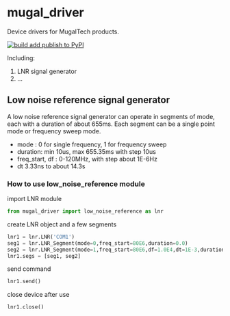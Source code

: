 # mugal_driver
Device drivers for MugalTech products.

[![build add publish to PyPI](https://github.com/mugaltech/mugal_driver/actions/workflows/publish-to-pypi.yml/badge.svg)](https://github.com/mugaltech/mugal_driver/actions/workflows/publish-to-pypi.yml)


Including:

1. LNR signal generator
2. ...

## Low noise reference signal generator

A low noise reference signal generator can operate in segments of mode, each with a duration of about 655ms. Each segment can be a single point mode or frequency sweep mode. 

* mode : 0 for single frequency, 1 for frequency sweep
* duration: min 10us, max 655.35ms with step 10us
* freq_start, df : 0-120MHz, with step about 1E-6Hz
* dt 3.33ns to about 14.3s

### How to use low_noise_reference module

import LNR module
```python
from mugal_driver import low_noise_reference as lnr
```
create LNR object and a few segments
```python
lnr1 = lnr.LNR('COM1')
seg1 = lnr.LNR_Segment(mode=0,freq_start=80E6,duration=0.0)
seg2 = lnr.LNR_Segment(mode=1,freq_start=80E6,df=1.0E4,dt=1E-3,duration=2E-3)
lnr1.segs = [seg1, seg2]
```
send command
```python
lnr1.send()
```
close device after use
```python
lnr1.close()
```
